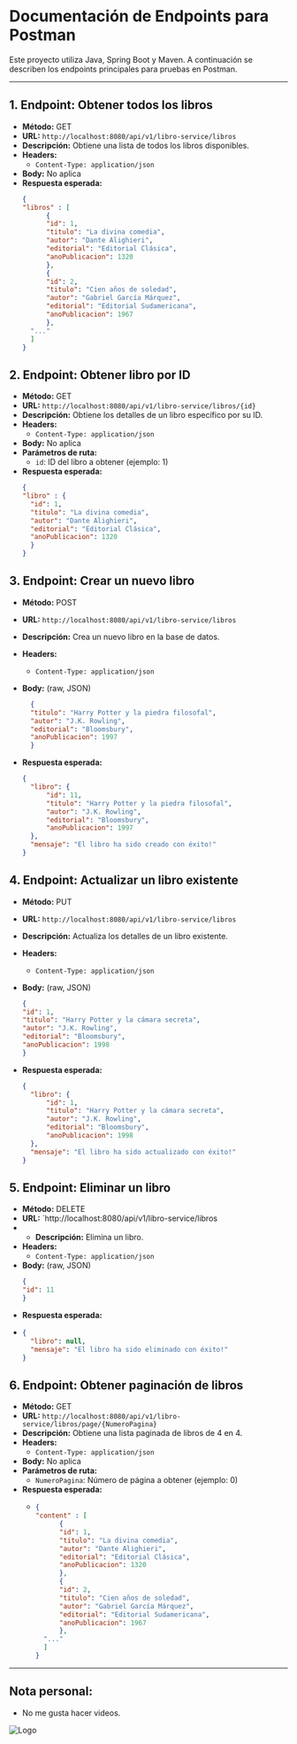 # Documentación de Endpoints para Postman

Este proyecto utiliza Java, Spring Boot y Maven. A continuación se describen los endpoints principales para pruebas en Postman.

---

## 1. Endpoint: Obtener todos los libros

- **Método:** GET  
- **URL:** `http://localhost:8080/api/v1/libro-service/libros`
- **Descripción:** Obtiene una lista de todos los libros disponibles.
- **Headers:**
  - `Content-Type: application/json`
- **Body:** No aplica
- **Respuesta esperada:**
  ```json
  {
  "libros" : [
        {
        "id": 1,
        "titulo": "La divina comedia",
        "autor": "Dante Alighieri",
        "editorial": "Editorial Clásica",
        "anoPublicacion": 1320
        },
        {
        "id": 2,
        "titulo": "Cien años de soledad",
        "autor": "Gabriel García Márquez",
        "editorial": "Editorial Sudamericana",
        "anoPublicacion": 1967
        },
    "..."
    ]
  }
  ```
  
## 2. Endpoint: Obtener libro por ID
- **Método:** GET  
- **URL:** `http://localhost:8080/api/v1/libro-service/libros/{id}`
- **Descripción:** Obtiene los detalles de un libro específico por su ID.
- **Headers:**
  - `Content-Type: application/json`
- **Body:** No aplica
- **Parámetros de ruta:**
  - `id`: ID del libro a obtener (ejemplo: 1)
- **Respuesta esperada:**
  ```json
  {
  "libro" : {
    "id": 1,
    "titulo": "La divina comedia",
    "autor": "Dante Alighieri",
    "editorial": "Editorial Clásica",
    "anoPublicacion": 1320
    }
  }
    ```
  
## 3. Endpoint: Crear un nuevo libro
- **Método:** POST  
- **URL:** `http://localhost:8080/api/v1/libro-service/libros`
- **Descripción:** Crea un nuevo libro en la base de datos.
- **Headers:**
  - `Content-Type: application/json`
- **Body:** (raw, JSON)
  ```json
    {
    "titulo": "Harry Potter y la piedra filosofal",
    "autor": "J.K. Rowling",
    "editorial": "Bloomsbury",
    "anoPublicacion": 1997
    }
    ```

- **Respuesta esperada:**
  ```json
  {
    "libro": {
        "id": 11,
        "titulo": "Harry Potter y la piedra filosofal",
        "autor": "J.K. Rowling",
        "editorial": "Bloomsbury",
        "anoPublicacion": 1997
    },
    "mensaje": "El libro ha sido creado con éxito!"
  }
    ```
  
## 4. Endpoint: Actualizar un libro existente
- **Método:** PUT  
- **URL:** `http://localhost:8080/api/v1/libro-service/libros`
- **Descripción:** Actualiza los detalles de un libro existente.
- **Headers:**
  - `Content-Type: application/json`
- **Body:** (raw, JSON)
  ```json
  {
  "id": 1,
  "titulo": "Harry Potter y la cámara secreta",
  "autor": "J.K. Rowling",
  "editorial": "Bloomsbury",
  "anoPublicacion": 1998
  }
    ```
  
- **Respuesta esperada:**
  ```json
  {
    "libro": {
        "id": 1,
        "titulo": "Harry Potter y la cámara secreta",
        "autor": "J.K. Rowling",
        "editorial": "Bloomsbury",
        "anoPublicacion": 1998
    },
    "mensaje": "El libro ha sido actualizado con éxito!"
  }
    ```

## 5. Endpoint: Eliminar un libro
- **Método:** DELETE  
- **URL:** `http://localhost:8080/api/v1/libro-service/libros
- - **Descripción:** Elimina un libro.
- **Headers:**
  - `Content-Type: application/json`
- **Body:** (raw, JSON)
  ```json
  {
  "id": 11
  }
    ```
- **Respuesta esperada:**
- ```json
  {
    "libro": null,
    "mensaje": "El libro ha sido eliminado con éxito!"
  }
    ```
  
## 6. Endpoint: Obtener paginación de libros
- **Método:** GET  
- **URL:** `http://localhost:8080/api/v1/libro-service/libros/page/{NumeroPagina}`
- **Descripción:** Obtiene una lista paginada de libros de 4 en 4.
- **Headers:**
  - `Content-Type: application/json`
- **Body:** No aplica
- **Parámetros de ruta:**
  - `NumeroPagina`: Número de página a obtener (ejemplo: 0)
- **Respuesta esperada:**
  - ```json
    {
    "content" : [
          {
          "id": 1,
          "titulo": "La divina comedia",
          "autor": "Dante Alighieri",
          "editorial": "Editorial Clásica",
          "anoPublicacion": 1320
          },
          {
          "id": 2,
          "titulo": "Cien años de soledad",
          "autor": "Gabriel García Márquez",
          "editorial": "Editorial Sudamericana",
          "anoPublicacion": 1967
          },
      "..."
      ]
    }
    ```
    
---
## Nota personal:
- No me gusta hacer videos.

![Logo](https://encrypted-tbn0.gstatic.com/images?q=tbn:ANd9GcSaNjbD-QCcNOlxvbyeFgZI-NSBdo4wrJ15sQ&s)